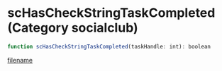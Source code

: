 # scHasCheckStringTaskCompleted (Category socialclub)

```js
function scHasCheckStringTaskCompleted(taskHandle: int): boolean
```

[filename](scHasCheckStringTaskCompleted_m.md ':include')